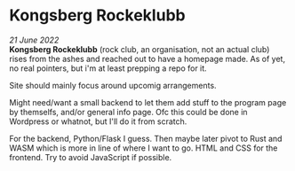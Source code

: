 # Kongsberg Rockeklubb

*21 June 2022*  
**Kongsberg Rockeklubb** (rock club, an organisation, not an actual club) rises from the 
ashes and reached out to have a homepage made. As of yet, no real pointers, but i'm at least
prepping a repo for it. 

Site should mainly focus around upcomig arrangements.

Might need/want a small backend to let them add stuff to the program page by themselfs, 
and/or general info page. Ofc this could be done in Wordpress or whatnot, but I'll do it
from scratch. 

For the backend, Python/Flask I guess. Then maybe later pivot to Rust and WASM which is
more in line of where I want to go. HTML and CSS for the frontend. Try to avoid JavaScript 
if possible. 

